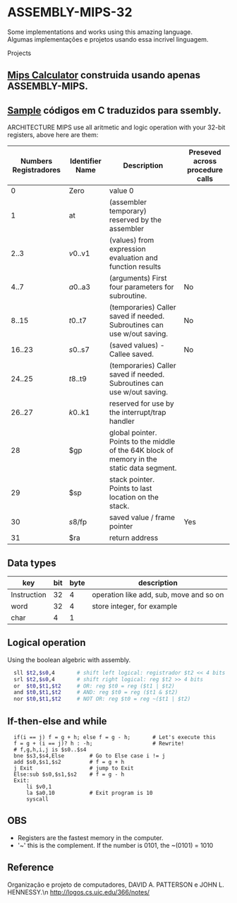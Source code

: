 # ASSEMBLY-MIPS-32
Some implementations and works using this amazing language.</br>
Algumas implementações e projetos usando essa incrivel linguagem.

Projects
<h2><a href="https://github.com/Math-O5/calculadoraMIPS">Mips Calculator</a> construida usando apenas ASSEMBLY-MIPS.</h2>
<h2><a href="https://github.com/Math-O5/ASSEMBLY-MIPS-32/tree/master/SAMPLE">Sample</a> códigos em C traduzidos para ssembly.</h2>

ARCHITECTURE MIPS use all aritmetic and logic operation with your 32-bit registers, above here are them:


| Numbers Registradores| Identifier Name | Description | Preseved across procedure calls |
| --- | --- | --- | --- |
| 0 | Zero | value 0 | |
| 1 | at | (assembler temporary) reserved by the assembler | |
| 2..3 | $v0..$v1| (values) from expression evaluation and function results | |
| 4..7 | $a0..$a3 | (arguments) First four parameters for subroutine. | No |
| 8..15 | $t0..$t7|(temporaries) Caller saved if needed. Subroutines can use w/out saving. | No |
| 16..23 | $s0..$s7 | (saved values) - Callee saved. | No |
| 24..25 | $t8..$t9 | (temporaries) Caller saved if needed. Subroutines can use w/out saving. | |
| 26..27 | $k0..$k1 | reserved for use by the interrupt/trap handler | |
| 28 | $gp | global pointer. Points to the middle of the 64K block of memory in the static data segment.| |
| 29 | $sp | 	stack pointer. Points to last location on the stack.| |
| 30 | $s8/$fp | saved value / frame pointer | Yes |
| 31 | $ra | return address | |

## Data types
  | key |bit| byte | description |
  |---|---|---|---|
  |Instruction| 32 | 4 | operation like add, sub, move and so on|
  | word| 32 | 4 | store integer, for example |
  | char | 4 | 1 | |
  
## Logical operation
  Using the boolean algebric with assembly.
  ```bash
    sll $t2,$s0,4       # shift left logical: registrador $t2 << 4 bits 
    srl $t2,$s0,4       # shift right logical: reg $t2 >> 4 bits
    or  $t0,$t1,$t2     # OR: reg $t0 = reg ($t1 | $t2)
    and $t0,$t1,$t2     # AND: reg $t0 = reg ($t1 & $t2)
    nor $t0,$t1,$t2     # NOT OR: reg $t0 = reg ~($t1 | $t2)
  ```
## If-then-else and while

```
  if(i == j) f = g + h; else f = g - h;       # Let's execute this
  f = g + (i == j)? h : -h;                   # Rewrite!
  # f,g,h,i,j is $s0..$s4
  bne $s3,$s4,Else        # Go to Else case i != j
  add $s0,$s1,$s2         # f = g + h
  j Exit                  # jump to Exit
  Else:sub $s0,$s1,$s2    # f = g - h
  Exit:
      li $v0,1
      la $a0,10           # Exit program is 10
      syscall
```
## OBS
  - Registers are the fastest memory in the computer.
  - '~' this is the complement. If the number is 0101, the ~(0101) = 1010 
  
## Reference
  Organização e projeto de computadores, DAVID A. PATTERSON e JOHN L. HENNESSY.\n
  http://logos.cs.uic.edu/366/notes/
  
